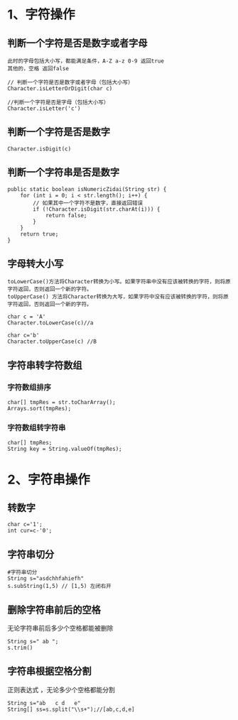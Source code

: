 # 1、字符操作


## 判断一个字符是否是数字或者字母

	此时的字母包括大小写，都能满足条件，A-Z a-z 0-9 返回true
	其他的，空格 返回false

```
// 判断一个字符是否是数字或者字母（包括大小写）
Character.isLetterOrDigit(char c)

//判断一个字符是否是字母（包括大小写）
Character.isLetter('c')

```

## 判断一个字符是否是数字

```
Character.isDigit(c)
```

## 判断一个字符串是否是数字

```
public static boolean isNumericZidai(String str) {  
    for (int i = 0; i < str.length(); i++) { 
	    // 如果其中一个字符不是数字，直接返回错误 
        if (!Character.isDigit(str.charAt(i))) {  
            return false;  
        }  
    }  
    return true;  
}
```


## 字母转大小写

	toLowerCase()方法将Character转换为小写。如果字符串中没有应该被转换的字符，则将原字符返回，否则返回一个新的字符。
	toUpperCase() 方法将Character转换为大写，如果字符中没有应该被转换的字符，则将原字符返回，否则返回一个新的字符。

```
char c = 'A'
Character.toLowerCase(c)//a

char c='b'
Character.toUpperCase(c) //B

```

## 字符串转字符数组

### 字符数组排序

```
char[] tmpRes = str.toCharArray();
Arrays.sort(tmpRes);
```

### 字符数组转字符串

```
char[] tmpRes;
String key = String.valueOf(tmpRes);
```

# 2、字符串操作

##  转数字

```
char c='1';
int cur=c-'0';
```

## 字符串切分

```
#字符串切分
String s="asdchhfahiefh"
s.subString(1,5) // [1,5) 左闭右开
```

## 删除字符串前后的空格

无论字符串前后多少个空格都能被删除

```
String s=" ab ";
s.trim()

```

## 字符串根据空格分割

正则表达式 ，无论多少个空格都能分割

```
String s="ab   c d   e"
String[] ss=s.split("\\s+");//[ab,c,d,e]
```











